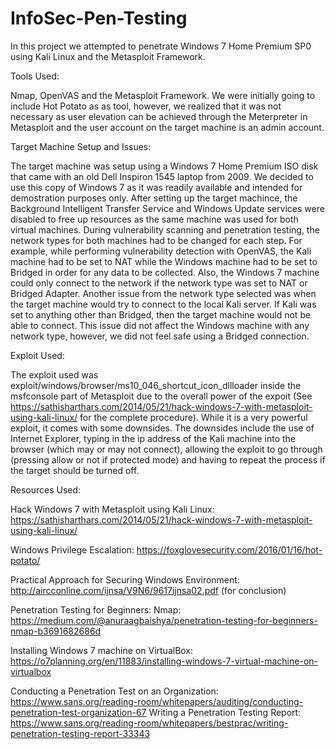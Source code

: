 # InfoSec-Pen-Testing
In this project we attempted to penetrate Windows 7 Home Premium SP0 using Kali Linux and the Metasploit Framework.

Tools Used:

Nmap, OpenVAS and the Metasploit Framework. We were initially going to include Hot Potato as as tool, however, we realized that it was not necessary as user elevation can be achieved through the Meterpreter in Metasploit and the user account on the target machine is an admin account.

Target Machine Setup and Issues:

The target machine was setup using a Windows 7 Home Premium ISO disk that came with an old Dell Inspiron 1545 laptop from 2009. We decided to use this copy of Windows 7 as it was readily available and intended for demostration purposes only. After setting up the target machince, the Background Intelligent Transfer Service and Windows Update services were disabled to free up resources as the same machine was used for both virtual machines. During vulnerability scanning and penetration testing, the network types for both machines had to be changed for each step. For example, while performing vulnerability detection with OpenVAS, the Kali machine had to be set to NAT while the Windows machine had to be set to Bridged in order for any data to be collected. Also, the Windows 7 machine could only connect to the network if the network type was set to NAT or Bridged Adapter. Another issue from the network type selected was when the target machine would try to connect to the local Kali server. If Kali was set to anything other than Bridged, then the target machine would not be able to connect. This issue did not affect the Windows machine with any network type, however, we did not feel safe using a Bridged connection. 

Exploit Used:
 
The exploit used was exploit/windows/browser/ms10_046_shortcut_icon_dllloader inside the msfconsole part of Metasploit due to the overall power of the expoit (See https://sathisharthars.com/2014/05/21/hack-windows-7-with-metasploit-using-kali-linux/ for the complete procedure). While it is a very powerful exploit, it comes with some downsides. The downsides include the use of Internet Explorer, typing in the ip address of the Kali machine into the browser (which may or may not connect), allowing the exploit to go through (pressing allow or not if protected mode) and having to repeat the process if the target should be turned off. 

Resources Used:

Hack Windows 7 with Metasploit using Kali Linux: https://sathisharthars.com/2014/05/21/hack-windows-7-with-metasploit-using-kali-linux/

Windows Privilege Escalation: https://foxglovesecurity.com/2016/01/16/hot-potato/

Practical  Approach for Securing Windows Environment: http://aircconline.com/ijnsa/V9N6/9617ijnsa02.pdf (for conclusion)

Penetration Testing for Beginners: Nmap: https://medium.com/@anuraagbaishya/penetration-testing-for-beginners-nmap-b3691682686d  

Installing Windows 7 machine on VirtualBox:  https://o7planning.org/en/11883/installing-windows-7-virtual-machine-on-virtualbox 

Conducting a Penetration Test on an Organization: https://www.sans.org/reading-room/whitepapers/auditing/conducting-penetration-test-organization-67 
Writing a Penetration Testing Report: https://www.sans.org/reading-room/whitepapers/bestprac/writing-penetration-testing-report-33343 


